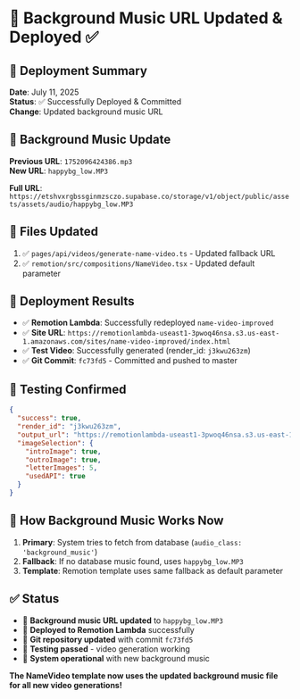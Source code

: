 # 🎵 Background Music URL Updated & Deployed ✅

## 📅 **Deployment Summary**
**Date**: July 11, 2025  
**Status**: ✅ Successfully Deployed & Committed  
**Change**: Updated background music URL

## 🎵 **Background Music Update**
**Previous URL**: `1752096424386.mp3`  
**New URL**: `happybg_low.MP3`

**Full URL**: `https://etshvxrgbssginmzsczo.supabase.co/storage/v1/object/public/assets/assets/audio/happybg_low.MP3`

## 🔧 **Files Updated**
1. ✅ `pages/api/videos/generate-name-video.ts` - Updated fallback URL
2. ✅ `remotion/src/compositions/NameVideo.tsx` - Updated default parameter

## 🚀 **Deployment Results**
- ✅ **Remotion Lambda**: Successfully redeployed `name-video-improved`
- ✅ **Site URL**: `https://remotionlambda-useast1-3pwoq46nsa.s3.us-east-1.amazonaws.com/sites/name-video-improved/index.html`
- ✅ **Test Video**: Successfully generated (render_id: `j3kwu263zm`)
- ✅ **Git Commit**: `fc73fd5` - Committed and pushed to master

## 🧪 **Testing Confirmed**
```json
{
  "success": true,
  "render_id": "j3kwu263zm",
  "output_url": "https://remotionlambda-useast1-3pwoq46nsa.s3.us-east-1.amazonaws.com/renders/j3kwu263zm/out.mp3",
  "imageSelection": {
    "introImage": true,
    "outroImage": true,
    "letterImages": 5,
    "usedAPI": true
  }
}
```

## 🎯 **How Background Music Works Now**
1. **Primary**: System tries to fetch from database (`audio_class: 'background_music'`)
2. **Fallback**: If no database music found, uses `happybg_low.MP3`
3. **Template**: Remotion template uses same fallback as default parameter

## ✅ **Status**
- 🎵 **Background music URL updated** to `happybg_low.MP3`
- 🚀 **Deployed to Remotion Lambda** successfully
- 📝 **Git repository updated** with commit `fc73fd5`
- 🧪 **Testing passed** - video generation working
- 🔄 **System operational** with new background music

**The NameVideo template now uses the updated background music file for all new video generations!**
